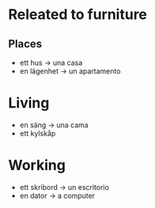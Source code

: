 
# Releated to furniture

## Places

- ett hus -> una casa
- en lägenhet -> un apartamento

# Living

- en säng -> una cama
- ett kylskåp

# Working

- ett skribord -> un escritorio
- en dator -> a computer
